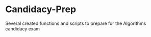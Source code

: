 # Candidacy-Prep
 Several created functions and scripts to prepare for the Algorithms candidacy exam
